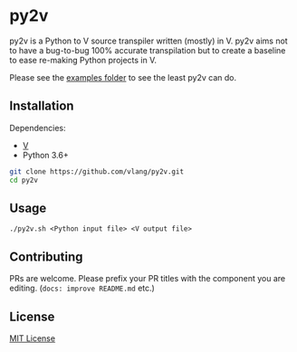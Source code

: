 # py2v

py2v is a Python to V source transpiler written (mostly) in V. py2v aims not to have a bug-to-bug 100% accurate transpilation but to create a baseline to ease re-making Python projects in V.

Please see the [examples folder](/examples/) to see the least py2v can do.

## Installation

Dependencies:
- [V](https://github.com/vlang/v)
- Python 3.6+

```bash
git clone https://github.com/vlang/py2v.git
cd py2v
```

## Usage

```
./py2v.sh <Python input file> <V output file>
```

## Contributing

PRs are welcome. Please prefix your PR titles with the component you are editing. (`docs: improve README.md` etc.)

## License

[MIT License](/LICENSE)

